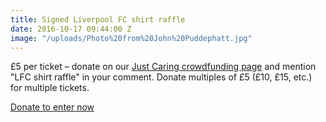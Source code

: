 ```yaml
---
title: Signed Liverpool FC shirt raffle
date: 2016-10-17 09:44:00 Z
image: "/uploads/Photo%20from%20John%20Puddephatt.jpg"
---
```


£5 per ticket – donate on our [Just Caring crowdfunding page](https://www.youcaring.com/steve-mcgrath-651237) and mention "LFC shirt raffle" in your comment. Donate multiples of £5 (£10, £15, etc.) for multiple tickets.

<a class="button" href="https://www.youcaring.com/steve-mcgrath-651237">Donate to enter now</a>